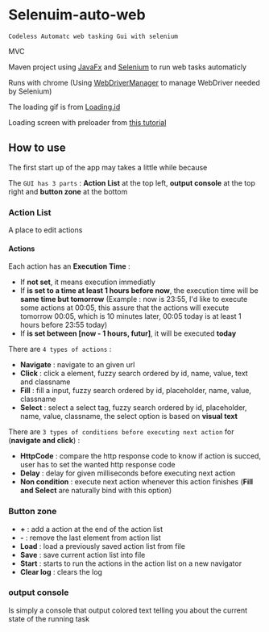 # Selenuim-auto-web
``Codeless Automatc web tasking Gui with selenium`` 

MVC

Maven project using [JavaFx](https://openjfx.io/openjfx-docs/) and [Selenium](https://www.selenium.dev/documentation/en/getting_started/) to run web tasks automaticly

Runs with chrome (Using [WebDriverManager](https://github.com/bonigarcia/webdrivermanager) to manage WebDriver needed by Selenium)

The loading gif is from [Loading.id](https://loading.io/)

Loading screen with preloader from [this tutorial](https://blog.codecentric.de/en/2015/09/javafx-how-to-easily-implement-application-preloader-2/)

## How to use

The first start up of the app may takes a little while because

The ``GUI has 3 parts`` : **Action List** at the top left, **output console** at the top right and **button zone** at the bottom

### Action List

A place to edit actions 
#### Actions

Each action has an **Execution Time** : 
- If **not set**, it means execution immediatly
- If **is set to a time at least 1 hours before now**, the execution time will be **same time but tomorrow** (Example : now is 23:55, I'd like to execute some actions at 00:05, this assure that the actions will execute tomorrow 00:05, which is 10 minutes later, 00:05 today is at least 1 hours before 23:55 today)
- If **is set between [now - 1 hours, futur]**, it will be executed **today**

There are ``4 types of actions`` :
- **Navigate** : navigate to an given url
- **Click** : click a element, fuzzy search ordered by id, name, value, text and classname
- **Fill** : fill a input, fuzzy search ordered by id, placeholder, name, value, classname
- **Select** : select a select tag, fuzzy search ordered by id, placeholder, name, value, classname, the select option is based on **visual text**

There are ``3 types of conditions before executing next action`` for (**navigate and click**) :
- **HttpCode** : compare the http response code to know if action is succed, user has to set the wanted http response code
- **Delay** : delay for given milliseconds before executing next action
- **Non condition** : execute next action whenever this action finishes (**Fill and Select** are naturally bind with this option)


### Button zone

- **+** : add a action at the end of the action list
- **-** : remove the last element from action list
- **Load** : load a previously saved action list from file
- **Save** : save current action list into file
- **Start** : starts to run the actions in the action list on a new navigator
- **Clear log** : clears the log

### output console
Is simply a console that output colored text telling you about the current state of the running task